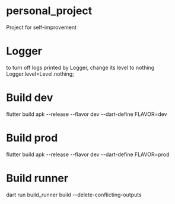 # personal_project
 Project for self-improvement

# Logger
 to turn off logs printed by Logger, change its level to nothing
 Logger.level=Level.nothing;

# Build dev
flutter build apk --release --flavor dev --dart-define FLAVOR=dev

# Build prod
flutter build apk --release --flavor dev --dart-define FLAVOR=prod

# Build runner
dart run build_runner build --delete-conflicting-outputs